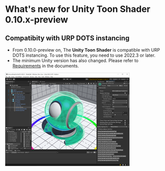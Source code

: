 # What's new for Unity Toon Shader 0.10.x-preview

## Compatibity with URP DOTS instancing 

* From 0.10.0-preview on, The **Unity Toon Shader** is compatible with URP DOTS instancing. To use this feature, you need to use 2022.3 or later.
* The minimum Unity version has also changed. Please refer to [Requirements](System-Requirements.md) in the documents.

<img width = "400" src="images/ECS.png">

